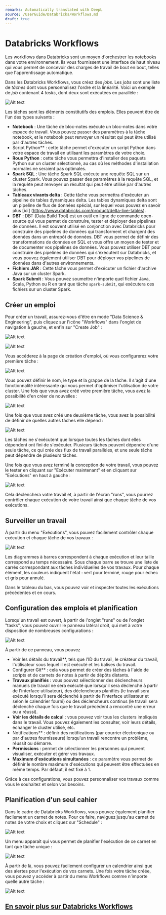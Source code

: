 ```yaml
---
remarks: Automatically translated with DeepL
source: /UserGuide/Databricks/Workflows.md
draft: true
---
```


# Databricks Workflows

<!---removed due to accessibility requirements
<video width="600" height="350" controls>
    <source src="/api/media/workflows.mp4" type="video/mp4" />
    <track label="English" kind="subtitles" srclang="en" src="/api/media/workflows.vtt" default/>
    Votre navigateur ne prend pas en charge la balise vidéo.
</video>
-->

Les workflows dans Databricks sont un moyen d'orchestrer les notebooks dans votre environnement. Ils vous fournissent une interface de haut niveau qui vous permet de concevoir des charges de travail de bout en bout, telles que l'apprentissage automatique.

Dans les Databricks Workflows, vous créez des _jobs_. Les _jobs_ sont une liste de _tâches_ dont vous personnalisez l'ordre et la linéarité. Voici un exemple de _job_ contenant 4 _tasks_, dont deux sont exécutées en parallèle :

![Alt text](ExWorkflow.png)

Les tâches sont les éléments constitutifs des emplois. Elles peuvent être de l'un des types suivants :

- **Notebook** : Une tâche de bloc-notes exécute un bloc-notes dans votre espace de travail. Vous pouvez passer des paramètres à la tâche notebook, et le notebook peut renvoyer un résultat qui peut être utilisé par d'autres tâches.
- Script Python** : cette tâche permet d'exécuter un script Python dans votre espace de travail en utilisant les paramètres de votre choix.
- **Roue Python** : cette tâche vous permettra d'installer des paquets Python sur un cluster sélectionné, au cas où les méthodes d'installation normales ne seraient pas optimales.
- **Spark SQL** : Une tâche Spark SQL exécute une requête SQL sur un cluster Spark. Vous pouvez passer des paramètres à la requête SQL, et la requête peut renvoyer un résultat qui peut être utilisé par d'autres tâches.
- **Tableaux vivants delta** : Cette tâche vous permettra d'exécuter un pipeline de tables dynamiques delta. Les tables dynamiques delta sont un pipeline de flux de données spécial, sur lequel vous pouvez en savoir plus [ici] (https://www.databricks.com/product/delta-live-tables).
- **DBT** : DBT (Data Build Tool) est un outil en ligne de commande open-source qui vous permet de construire, tester et déployer des pipelines de données. Il est souvent utilisé en conjonction avec Databricks pour construire des pipelines de données qui transforment et chargent des données dans un entrepôt de données. DBT vous permet de définir des transformations de données en SQL et vous offre un moyen de tester et de documenter vos pipelines de données. Vous pouvez utiliser DBT pour construire des pipelines de données qui s'exécutent sur Databricks, et vous pouvez également utiliser DBT pour déployer vos pipelines de données dans d'autres environnements.
- **Fichiers JAR** : Cette tâche vous permet d'exécuter un fichier d'archive Java sur un cluster Spark.
- **Spark Submit** : Vous pouvez soumettre n'importe quel fichier Java, Scala, Python ou R en tant que tâche `spark-submit`, qui exécutera ces fichiers sur un cluster Spark.

## **Créer un emploi**

Pour créer un travail, assurez-vous d'être en mode "Data Science & Engineering", puis cliquez sur l'icône "Workflows" dans l'onglet de navigation à gauche, et enfin sur "Create Job" :

![Alt text](TabWorkflow.png)

![Alt text](CreateWorkflow.png)

Vous accéderez à la page de création d'emploi, où vous configurerez votre première tâche :

![Alt text](TaskWorkflow.png)

Vous pouvez définir le nom, le type et la grappe de la tâche. Il s'agit d'une fonctionnalité intéressante qui vous permet d'optimiser l'utilisation de votre cluster. Une fois que vous avez créé votre première tâche, vous avez la possibilité d'en créer de nouvelles :

![Alt text](NewTaskWorkflow.png)

Une fois que vous avez créé une deuxième tâche, vous avez la possibilité de définir de quelles autres tâches elle dépend :

![Alt text](DependencyWorkflow.png)

Les tâches ne s'exécutent que lorsque toutes les tâches dont elles dépendent ont fini de s'exécuter. Plusieurs tâches peuvent dépendre d'une seule tâche, ce qui crée des flux de travail parallèles, et une seule tâche peut dépendre de plusieurs tâches.

Une fois que vous avez terminé la conception de votre travail, vous pouvez le tester en cliquant sur "Exécuter maintenant" et en cliquant sur "Exécutions" en haut à gauche :

![Alt text](RunWorkflow.png)

Cela déclenchera votre travail et, à partir de l'écran "runs", vous pourrez contrôler chaque exécution de votre travail ainsi que chaque tâche de vos exécutions.

## **Surveiller un travail**

À partir du menu "Exécutions", vous pouvez facilement contrôler chaque exécution et chaque tâche de vos travaux :

![Alt text](MonitorWorkflow.png)

Les diagrammes à barres correspondent à chaque exécution et leur taille correspond au temps nécessaire. Sous chaque barre se trouve une liste de carrés correspondant aux tâches individuelles de vos travaux. Pour chaque élément, les couleurs indiquent l'état : vert pour terminé, rouge pour échec et gris pour annulé.

Dans le tableau du bas, vous pouvez voir et inspecter toutes les exécutions précédentes et en cours.

## **Configuration des emplois et planification**

Lorsqu'un travail est ouvert, à partir de l'onglet "runs" ou de l'onglet "tasks", vous pouvez ouvrir le panneau latéral droit, qui met à votre disposition de nombreuses configurations :

![Alt text](ConfigWorkflow.png)

À partir de ce panneau, vous pouvez

- Voir les détails du travail**, tels que l'ID du travail, le créateur du travail, l'utilisateur sous lequel il est exécuté et les balises du travail.
- Configurer Git** : cela vous permet de créer des tâches à l'aide de scripts et de carnets de notes à partir de dépôts distants.
- **Travaux planifiés** : vous pouvez sélectionner des déclencheurs manuels (le travail ne sera exécuté que lorsqu'il sera déclenché à partir de l'interface utilisateur), des déclencheurs planifiés (le travail sera exécuté lorsqu'il sera déclenché à partir de l'interface utilisateur et selon le calendrier fourni) ou des déclencheurs continus (le travail sera déclenché chaque fois que le travail précédent a rencontré une erreur ou a réussi).
- **Voir les détails de calcul** : vous pouvez voir tous les clusters impliqués dans le travail.
  Vous pouvez également les consulter, voir leurs détails, échanger le cluster utilisé, etc.
- Notifications** : définir des notifications (par courrier électronique ou par d'autres fournisseurs) lorsqu'un travail rencontre un problème, réussit ou démarre.
- **Permissions** : permet de sélectionner les personnes qui peuvent visualiser, exécuter et gérer vos travaux.
- **Maximum d'exécutions simultanées** : ce paramètre vous permet de définir le nombre maximum d'exécutions qui peuvent être effectuées en même temps. Par défaut, il est fixé à 1.

Grâce à ces configurations, vous pouvez personnaliser vos travaux comme vous le souhaitez et selon vos besoins.

## **Planification d'un seul cahier**

Dans le cadre de Databricks Workflows, vous pouvez également planifier facilement un carnet de notes. Pour ce faire, naviguez jusqu'au carnet de notes de votre choix et cliquez sur "Schedule" :

![Alt text](ScheduleWorkflow.png)

Un menu apparaît qui vous permet de planifier l'exécution de ce carnet en tant que tâche unique :

![Alt text](NotebookWorkflow.png)

À partir de là, vous pouvez facilement configurer un calendrier ainsi que des alertes pour l'exécution de vos carnets. Une fois votre tâche créée, vous pouvez y accéder à partir du menu Workflows comme n'importe quelle autre tâche :

![Alt text](NbJobWorkflow.png)

## **[En savoir plus sur Databricks Workflows](https://docs.databricks.com/workflows/index.html)**
